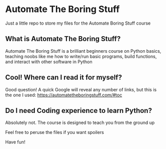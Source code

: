 # Automate The Boring Stuff
Just a little repo to store my files for the Automate Boring Stuff course

## What is Automate The Boring Stuff?

Automate The Boring Stuff is a brilliant beginners course on Python basics, teaching noobs like me how to write/run basic programs, build functions, and interact with other software in Python

## Cool! Where can I read it for myself? 

Good question! 
A quick Google will reveal any number of links, but this is the one I used: https://automatetheboringstuff.com/#toc

## Do I need Coding experience to learn Python?

Absolutely not. The course is designed to teach you from the ground up



Feel free to peruse the files if you want spoilers 

Have fun!
